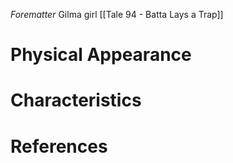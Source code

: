 *Forematter*
Gilma girl [[Tale 94 - Batta Lays a Trap]]

# Physical Appearance


# Characteristics


# References